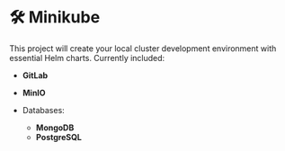 # 🛠️ Minikube
This project will create your local cluster development environment with essential Helm charts. Currently included:

- **GitLab**
- **MinIO**

- Databases:
   - **MongoDB**
   - **PostgreSQL**



<br><br>
<br><br>
